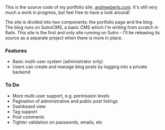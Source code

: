 This is the source code of my portfolio site, [andrewberls.com](http://www.andrewberls.com). It's still very much a work in progress, but feel free to have a look around!  

The site is divided into two components: the portfolio page and the blog. The blog runs on SutroCMS, a basic CMS which I'm writing from scratch in Rails. This site is the first and only site running on Sutro - I\'ll be releasing its source as a separate project when there is more in place.

### Features
* Basic multi-user system (administrator only)
* Users can create and manage blog posts by logging into a private backend


### To Do
* More multi-user support, e.g. permission levels
* Pagination of administrative and public post listings
* Dashboard view
* Tag support
* Post comments
* Tighter validation on passwords, emails, etc